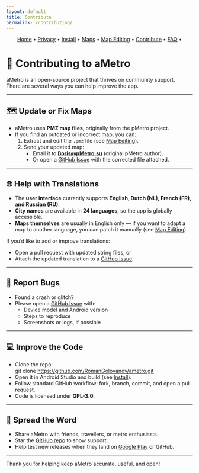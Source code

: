 ```yaml
---
layout: default
title: Contribute
permalink: /contributing/
---
```


<p align="center">
  <a href="/ametro">Home</a> •
  <a href="/ametro/privacy/">Privacy</a> •
  <a href="/ametro/install/">Install</a> •
  <a href="/ametro/maps/">Maps</a> •
  <a href="/ametro/maps-editing/">Map Editing</a> •
  <a href="/ametro/contributing/">Contribute</a> •
  <a href="/ametro/faq/">FAQ</a> •
</p>


# 🤝 Contributing to aMetro

aMetro is an open-source project that thrives on community support.  
There are several ways you can help improve the app.

---

## 🗺️ Update or Fix Maps

- aMetro uses **PMZ map files**, originally from the pMetro project.  
- If you find an outdated or incorrect map, you can:  
  1. Extract and edit the `.pmz` file (see [Map Editing](/ametro/maps-editing/)).  
  2. Send your updated map:  
     - Email it to **Boris@pMetro.su** (original pMetro author).  
     - Or open a [GitHub Issue](https://github.com/RomanGolovanov/ametro/issues) with the corrected file attached.

---

## 🌐 Help with Translations

- The **user interface** currently supports **English, Dutch (NL), French (FR), and Russian (RU)**.  
- **City names** are available in **24 languages**, so the app is globally accessible.  
- **Maps themselves** are usually in English only — if you want to adapt a map to another language, you can patch it manually (see [Map Editing](/ametro/maps-editing/)).  

If you’d like to add or improve translations:  
- Open a pull request with updated string files, or  
- Attach the updated translation to a [GitHub Issue](https://github.com/RomanGolovanov/ametro/issues).

---

## 🐞 Report Bugs

- Found a crash or glitch?  
- Please open a [GitHub Issue](https://github.com/RomanGolovanov/ametro/issues) with:  
  - Device model and Android version  
  - Steps to reproduce  
  - Screenshots or logs, if possible  

---

## 💻 Improve the Code

- Clone the repo:  
   git clone https://github.com/RomanGolovanov/ametro.git
- Open it in Android Studio and build (see [Install](/ametro/install/)).  
- Follow standard GitHub workflow: fork, branch, commit, and open a pull request.  
- Code is licensed under **GPL-3.0**.

---

## 🙌 Spread the Word

- Share aMetro with friends, travellers, or metro enthusiasts.  
- Star the [GitHub repo](https://github.com/RomanGolovanov/ametro) to show support.  
- Help test new releases when they land on [Google Play](https://play.google.com/store/apps/details?id=org.ametro.ng) or GitHub.

---

Thank you for helping keep aMetro accurate, useful, and open!
